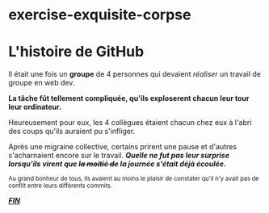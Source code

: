 # exercise-exquisite-corpse
# L'histoire de GitHub
Il était une fois un **groupe** de 4 personnes qui devaient *réaliser* un travail de groupe en web dev. 

**La tâche fût tellement compliquée, qu'ils exploserent chacun leur tour leur ordinateur.**

Heureusement pour eux, les 4 collègues étaient chacun chez eux à l'abri des coups qu'ils auraient pu s'infliger.

Après une migraine collective, certains prirent une pause et d'autres s'acharnaient encore sur le travail. ***Quelle ne fut pas leur surprise lorsqu'ils virent que ~~la moitié de~~ la journée s'était déjà écoulée.***

<sub>Au grand bonheur de tous, ils avaient au moins le plaisir de constater qu'il n'y avait pas de conflit entre leurs différents commits.</sub>

***[FIN](https://tenor.com/view/elmo-hell-fire-gif-5073559)***